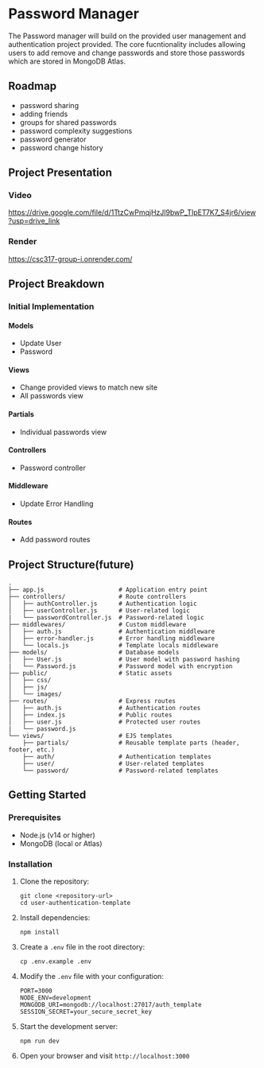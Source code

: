 # Password Manager 
The Password manager will build on the provided user management and authentication project provided. The core fucntionality includes allowing users to add remove and change passwords and store those passwords which are stored in MongoDB Atlas.

## Roadmap
* password sharing
* adding friends
* groups for shared passwords
* password complexity suggestions
* password generator
* password change history

## Project Presentation
### Video
https://drive.google.com/file/d/1TtzCwPmqjHzJl9bwP_TIpET7K7_S4jr6/view?usp=drive_link

### Render
https://csc317-group-i.onrender.com/

## Project Breakdown

### Initial Implementation

#### Models
* Update User
* Password

#### Views
* Change provided views to match new site
* All passwords view

#### Partials
* Individual passwords view

#### Controllers
* Password controller

#### Middleware
* Update Error Handling

#### Routes
* Add password routes

## Project Structure(future)

```
.
├── app.js                     # Application entry point
├── controllers/               # Route controllers
│   ├── authController.js      # Authentication logic
│   ├── userController.js      # User-related logic
|   └── passwordController.js  # Password-related logic
├── middlewares/               # Custom middleware
│   ├── auth.js                # Authentication middleware
│   ├── error-handler.js       # Error handling middleware
│   └── locals.js              # Template locals middleware
├── models/                    # Database models
│   ├── User.js                # User model with password hashing
|   └── Password.js            # Password model with encryption
├── public/                    # Static assets
│   ├── css/
│   ├── js/
│   └── images/
├── routes/                    # Express routes
│   ├── auth.js                # Authentication routes
│   ├── index.js               # Public routes
│   ├── user.js                # Protected user routes
|   └── password.js
└── views/                     # EJS templates
    ├── partials/              # Reusable template parts (header, footer, etc.)
    ├── auth/                  # Authentication templates
    ├── user/                  # User-related templates
    └── password/              # Password-related templates
```


## Getting Started

### Prerequisites

- Node.js (v14 or higher)
- MongoDB (local or Atlas)

### Installation

1. Clone the repository:
   ```
   git clone <repository-url>
   cd user-authentication-template
   ```

2. Install dependencies:
   ```
   npm install
   ```

3. Create a `.env` file in the root directory:
   ```
   cp .env.example .env
   ```

4. Modify the `.env` file with your configuration:
   ```
   PORT=3000
   NODE_ENV=development
   MONGODB_URI=mongodb://localhost:27017/auth_template
   SESSION_SECRET=your_secure_secret_key
   ```

5. Start the development server:
   ```
   npm run dev
   ```

6. Open your browser and visit `http://localhost:3000`
